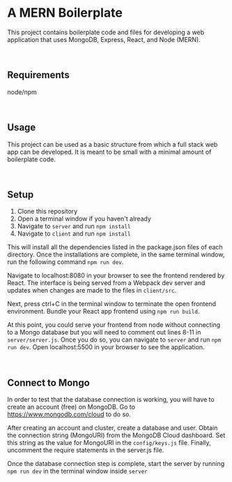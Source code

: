 # A MERN Boilerplate
This project contains boilerplate code and files for developing a web
application that uses MongoDB, Express, React, and Node (MERN).

&nbsp;
## Requirements
node/npm

&nbsp;
## Usage
This project can be used as a basic structure from which a full stack web app
can be developed.
It is meant to be small with a minimal amount of boilerplate code.

&nbsp;
## Setup
1. Clone this repository
2. Open a terminal window if you haven't already
3. Navigate to `server` and run `npm install`
4. Navigate to `client` and run `npm install`

This will install all the dependencies listed in the package.json files of each
directory. Once the installations are complete, in the same terminal window,
run the following command `npm run dev`.


Navigate to localhost:8080 in your browser to see the frontend rendered by React.
The interface is being served from a Webpack dev server and updates when
changes are made to the files in `client/src`.


Next, press ctrl+C in the terminal window to terminate the open frontend environment.
Bundle your React app frontend using `npm run build`.


At this point, you could serve your frontend from node without connecting to
a Mongo database but you will need to comment out lines 8-11 in `server/server.js`.
Once you do so, you can navigate to `server` and run `npm run dev`.
Open localhost:5500 in your browser to see the application.

&nbsp;
## Connect to Mongo
In order to test that the database connection is working, you will have to create
an account (free) on MongoDB. Go to https://www.mongodb.com/cloud to do so.

After creating an account and cluster, create a database and user.
Obtain the connection string (MongoURI) from the MongoDB Cloud dashboard.
Set this string as the value for MongoURI in the `config/keys.js` file.
Finally, uncomment the require statements in the server.js file.

Once the database connection step is complete, start the server by running
`npm run dev` in the terminal window inside `server`
